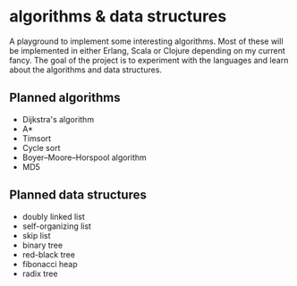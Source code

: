 # algorithms & data structures

A playground to implement some interesting algorithms. Most of these will be implemented in either Erlang, Scala or Clojure depending on my current fancy. The goal of the project is to experiment with the languages and learn about the algorithms and data structures.

## Planned algorithms

- Dijkstra's algorithm
- A*
- Timsort
- Cycle sort
- Boyer–Moore–Horspool algorithm
- MD5

## Planned data structures

- doubly linked list
- self-organizing list
- skip list
- binary tree
- red-black tree
- fibonacci heap
- radix tree
